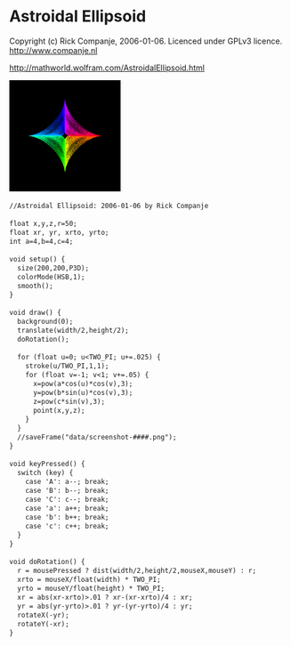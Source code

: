 # Astroidal Ellipsoid

Copyright (c) Rick Companje, 2006-01-06. Licenced under GPLv3 licence. http://www.companje.nl

http://mathworld.wolfram.com/AstroidalEllipsoid.html

![](Astroidal_Ellipsoid.gif)

```Processing
//Astroidal Ellipsoid: 2006-01-06 by Rick Companje

float x,y,z,r=50;
float xr, yr, xrto, yrto;
int a=4,b=4,c=4;

void setup() {
  size(200,200,P3D);
  colorMode(HSB,1);
  smooth();
}

void draw() {
  background(0);
  translate(width/2,height/2);  
  doRotation();
  
  for (float u=0; u<TWO_PI; u+=.025) {
    stroke(u/TWO_PI,1,1);
    for (float v=-1; v<1; v+=.05) {
      x=pow(a*cos(u)*cos(v),3);
      y=pow(b*sin(u)*cos(v),3);
      z=pow(c*sin(v),3);
      point(x,y,z);
    }
  }
  //saveFrame("data/screenshot-####.png");
}

void keyPressed() {
  switch (key) {
    case 'A': a--; break;
    case 'B': b--; break;
    case 'C': c--; break;
    case 'a': a++; break;
    case 'b': b++; break;
    case 'c': c++; break;
  }
}

void doRotation() {
  r = mousePressed ? dist(width/2,height/2,mouseX,mouseY) : r;
  xrto = mouseX/float(width) * TWO_PI;
  yrto = mouseY/float(height) * TWO_PI;
  xr = abs(xr-xrto)>.01 ? xr-(xr-xrto)/4 : xr;
  yr = abs(yr-yrto)>.01 ? yr-(yr-yrto)/4 : yr;
  rotateX(-yr); 
  rotateY(-xr);
}
```
